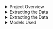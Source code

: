 <details>
  <summary>Project Overview</summary>
  
  ## Intro
  Hello! The purpose of this project was to reproduce the predictive models and B-factor prediction accuracies achieved in *Blind Prediction of Protein B-factor and Flexibility* by David Bramer and Guo-Wei Wei. A PDF of the paper is included in the repo. The code used to reproduce the results is meant to run on MSU's high performance computing cluster, so instead of showing you how to run it yourself I will walk you through an overview of the code and methods used. A less detailed summary is also included below.
  
  ## Summary
  This project involved becoming familiar with a complicated dataset from the protein databank so that feature extraction could be performed properly. This data comes in the form of PDB files, which contain information about each atom in a protein. 364 proteins were considered, with over 600,000 B-factors predicted in total. Secondary features were also found using the STRIDE software. Finally, new features were generated using the multi weighted colored graph method described in the paper, which involves considering element pair interactions and applying "Lorentz and exponential radial basis functions at various scales to construct multi scale features" (Bramer, section 3 of *Blind Prediction of Protein B-factor and Flexibility*), including "images" to be used as input for a convolutional neural network (CNN).
  
  After feature extraction and generation is complete, a random forest, gradient boosted decision tree, and CNN model are used for regression to predict the B-factors of each atom. The leave one out method is used, where all atoms in a single protein are predicted using all atoms from the other 363 proteins. Subsets of the full dataset containing small, medium, and large proteins were also predicted, as well as predictions on only the alpha carbon atoms. The pearson correlation coefficient was used to measure accuracy, and was reported both for each protein but also averaged across the full dataset and subsets.
  
  Due to the size of the dataset and the fact that the leave one out method was used, this project involved employing tricks such as using subsets of the data to tune the model and splitting the data into ~10 groups for cross validation instead of performing the full leave one out prediction process. Once the models were tuned and working properly, the methods in the paper were employed. I also used pickle to save outputs of the feature exctraction and prediction modules, so that I could separate the workflow into more manageable pieces. 
  
</details>

<details>
  <summary>Extracting the Data</summary>
  
  ## PDB Files and Features Used
  The training and test data for this project comes from the protein databank in the form of PDB files. These are plaintext files which contain information obtained through xray crystallography about proteins. There are global features, which apply to all atoms within a protein, and local features which are dependent on the atom. Examples of global features used are the resolution (gives a notion of the quality of the protein model) and the number of heavy atoms (gives a notion of the size of the protein). The construction of local features which represent local rigidity of the structure is where a lot of the work of the paper lies. The idea of Multi Weighted Colored Graphs (MWCGs) are used to generate a rigidity index for an atom based on the position and element type pair interactions, which are included in the PDB files. Also included are 12 secondary features which are generated from a program called STRIDE, which categorize atoms as belonging to sub structures such as helixes or coils. The residue number of an atom obtained from the PDB file determines which atoms should share secondary features.
  
  An atom class is included in feature_compiler.py, which contains the following class variables:
  
  ```
  pos = position data (x,y,z) (obtained directly from PDB)
  res_number = which residue the atom belongs to
  amino_type = amino type of atom in one hot format, 20 choices (obtained directly from PDB)
  amino types are:
  ['ALA', 'ARG', 'ASN', 'ASP', 'CYS', 'GLN', 'GLU', 'GLY', 'HIS', 'ILE', 'LEU', 'LYS', 'MET',
  'PHE', 'PRO', 'SER', 'THR', 'TRP', 'TYR', 'VAL']
  heavy_type = heavy element type of atom in one hot format, 5 choices (obtained directly from PDB)
  heavy element types are:
  ['C', 'N', 'O', 'S', 'H']
  atom_name = name of atom (obtained directly from PDB)
  rig = rigidity obtained from MWCG, 9 values
  flex = flexibility obtained from MWCG, used for CNN
  packing_density = packing density for atom (small, med, large)
  structure = STRIDE secondary structure data for atom
  structure types are:
  [alpha helix, 3-10 helix, PI-helix, extended confromation/strand, isolated bridge, turn, coil]
  given by ['H', 'G', 'I', 'E', 'B', 'T', 'C']
  phi = phi angle obtained directly from STRIDE file
  psi = psi angle obtained directly from STRIDE file
  solv_area = obtained directly from STRIDE file
  Rval = R value, global feature of protein (obtained directly from PDB)
  res = resolution, global feature of protein (obtained directly from PDB)
  num_heavy_atoms = number of heavy atoms in one hot format via cutoffs, global feature of protein
  B_factor = experimentally determined B Factor
  ```
  
  Some of these values are pulled directly from the PDB file, but many of them are calculated using the element type and position information from the PDB file. There is also a value for atoms called the occupancy condition, which determines the probability that a specific atom will occupy a certain position. For a single position, the occupancy condition of all atoms at that position should sum to 1. For this reason, we only consider atoms with occupancy greater than .5, or when two atoms have an occupancy condition of 0.5, we only consider one of them. This is handled in the below lines:
  
  ```
  if float(line[54:60]) == 0.5:
      occupancy_condition = not occupancy_condition
      print(occupancy_condition)
  if float(line[54:60]) > 0.5 or occupancy_condition == True: 
      current_atom = atom()
  ```
  
  The readPDB method performs this check for each atom, extracts all needed features, and adds the atoms to a list. This extraction required a great amount of familiarty with the data set to deal with situations such as the occupancy condition scenario described above. To construct the global feature from the nubmer of heavy atoms, one hot encoding was used with defined cutoffs representing various size categories. After extracting the neccessary data about the atom from the PDB file, the readSTRIDE method pulls secondary features from data compiled by the STRIDE program based on the residue values of the atoms. 
  
  Once the list of atoms has been created, it is split up by element type in the split_atoms_by_element_type method. This is done so that the rigidity indices (which are based on element pair interactions) can be computed. For each atom, this results in the creation of 9 features to be used in the RF/GBT models, as well as 3 (8,30) "image" feature inputs for the CNN model. 
  
</details>

<details>
  <summary>Extracting the Data</summary>
  
  ## PDB Files and Features Used
  The training and test data for this project comes from the protein databank in the form of PDB files. These are plaintext files which contain information obtained through xray crystallography about proteins. There are global features, which apply to all atoms within a protein, and local features which are dependent on the atom. Examples of global features used are the resolution (gives a notion of the quality of the protein model) and the number of heavy atoms (gives a notion of the size of the protein). The construction of local features which represent local rigidity of the structure is where a lot of the work of the paper lies. The idea of Multi Weighted Colored Graphs (MWCGs) are used to generate a rigidity index for an atom based on the position and element type pair interactions, which are included in the PDB files. Also included are 12 secondary features which are generated from a program called STRIDE, which categorize atoms as belonging to sub structures such as helixes or coils. The residue number of an atom obtained from the PDB file determines which atoms should share secondary features.
  
  An atom class is included in feature_compiler.py, which contains the following class variables:
  
  ```
  pos = position data (x,y,z) (obtained directly from PDB)
  res_number = which residue the atom belongs to
  amino_type = amino type of atom in one hot format, 20 choices (obtained directly from PDB)
  amino types are:
  ['ALA', 'ARG', 'ASN', 'ASP', 'CYS', 'GLN', 'GLU', 'GLY', 'HIS', 'ILE', 'LEU', 'LYS', 'MET',
  'PHE', 'PRO', 'SER', 'THR', 'TRP', 'TYR', 'VAL']
  heavy_type = heavy element type of atom in one hot format, 5 choices (obtained directly from PDB)
  heavy element types are:
  ['C', 'N', 'O', 'S', 'H']
  atom_name = name of atom (obtained directly from PDB)
  rig = rigidity obtained from MWCG, 9 values
  flex = flexibility obtained from MWCG, used for CNN
  packing_density = packing density for atom (small, med, large)
  structure = STRIDE secondary structure data for atom
  structure types are:
  [alpha helix, 3-10 helix, PI-helix, extended confromation/strand, isolated bridge, turn, coil]
  given by ['H', 'G', 'I', 'E', 'B', 'T', 'C']
  phi = phi angle obtained directly from STRIDE file
  psi = psi angle obtained directly from STRIDE file
  solv_area = obtained directly from STRIDE file
  Rval = R value, global feature of protein (obtained directly from PDB)
  res = resolution, global feature of protein (obtained directly from PDB)
  num_heavy_atoms = number of heavy atoms in one hot format via cutoffs, global feature of protein
  B_factor = experimentally determined B Factor
  ```
  
  Some of these values are pulled directly from the PDB file, but many of them are calculated using the element type and position information from the PDB file. There is also a value for atoms called the occupancy condition, which determines the probability that a specific atom will occupy a certain position. For a single position, the occupancy condition of all atoms at that position should sum to 1. For this reason, we only consider atoms with occupancy greater than .5, or when two atoms have an occupancy condition of 0.5, we only consider one of them. This is handled in the below lines:
  
  ```
  if float(line[54:60]) == 0.5:
      occupancy_condition = not occupancy_condition
      print(occupancy_condition)
  if float(line[54:60]) > 0.5 or occupancy_condition == True: 
      current_atom = atom()
  ```
  
  The readPDB method performs this check for each atom, extracts all needed features, and adds the atoms to a list. This extraction required a great amount of familiarty with the data set to deal with situations such as the occupancy condition scenario described above. To construct the global feature from the nubmer of heavy atoms, one hot encoding was used with defined cutoffs representing various size categories. After extracting the neccessary data about the atom from the PDB file, the readSTRIDE method pulls secondary features from data compiled by the STRIDE program based on the residue values of the atoms. 
  
  Once the list of atoms has been created, it is split up by element type in the split_atoms_by_element_type method. This is done so that the rigidity indices (which are based on element pair interactions) can be computed. For each atom, this results in the creation of 9 features to be used in the RF/GBT models, as well as 3 (8,30) "image" feature inputs for the CNN model. 
  
</details>

<details>
  <summary>Models Used</summary>
  
  ## Prediction Methods and Metrics
  The one vs all method was used to predict the bfactors of atoms in each protein. For each protein, the atoms of all of the other 363 proteins were used as training data, and the atoms of the target protein were predicted. There were also subsets of the 364 proteins containing small, medium, and large proteins, on which predictions were made via the same method. Predictions on only the alpha carbon atoms, using the same training sets, were also made. The pearson correlation coefficient was used to measure the accuracy in this regression task. One drawback of this method is the extreme amount of time it takes (even with parallelized code, it could take hours for one prediction, and more realistically days based on the queue time for the submitted jobs). For this reason, while I was testing and tuning the models, I often split the proteins into ~10 groups instead. I used the pickle library to condense and store the features generated in feature_compiler.py, so that features did not have to be re-generated for each test of the models. These were stored in dictionaries to keep track of the protein for each sample and seperate the input for the CNN from the other features. 
  
  ```
  combined_feature_dict = {'protein_ID': self.protein_ID, 'features': combined_feature_array,\
            'CNN_input': CNN_input}
  ```
  
  ## Preparing the Data 
  predictor.py starts by loading the pickled feature dictionaries, and then splitting them into the training and test data suitable for the GBT/RF models:
  
  ```
  all_dicts = copy.deepcopy(all_proteins_dict_list)
  popped_dict = all_dicts.pop(index) # pulls out the protein we are predicting in this this run
  popped_features = popped_dict['features'] # retrieves the features for this protein
  remaining_features = []
  for dictionary in all_dicts:
      remaining_features.append(dictionary['features']) # retrieves the features for the proteins to be used for training
  . . .
  # splits the labels off of the feature lists
  X_test = popped_features[:, 0:59] 
  y_test = popped_features[:, 59]
  popped_features_CA = popped_features[popped_features[:, 60] == 1]
  X_test_CA = popped_features_CA[:, 0:59]
  y_test_CA = popped_features_CA[:, 59]
  remaining_features = np.concatenate(remaining_features, axis=0)
  print(remaining_features.shape)
  X_train = remaining_features[:, 0:59]
  y_train = remaining_features[:, 59]
  ```
  
  ## Gradient Boosted Trees and Random Forest
  predictor.py then uses gradient boosted tree and random forest methods to predict the b factor for the atoms in the chosen protein. The sklearn library was used to employ both of these models:
  
  ```
  GBT_reg = GBT(loss = 'ls', n_estimators = 1600, learning_rate = 0.008, \
           max_depth = 4, min_samples_leaf = 9, min_samples_split = 9).fit(X_train, y_train)
  GBT_ypred = GBT_reg.predict(X_test)
  . . .
  RF_reg = RF(n_estimators = 500).fit(X_train, y_train)
  RF_ypred = RF_reg.predict(X_test)
  ```
  
  Predictions are also made for the subset of alpha carbon atoms, and the Pearson correlation coefficient is calculated for each prediction and stored in a dictionary along with the protein ID:
  
  ```
  GBT_dict = {'protein_ID': current_ID, 'pCC': GBT_pCC, 'pCC_CA': GBT_pCC_CA}
  RF_dict = {'protein_ID': current_ID, 'pCC': RF_pCC, 'pCC_CA': RF_pCC_CA}
  ```
  
  These results are then pickled so that they can be averaged across relevant protein groups and displayed in pcc.py.
  
  ## Convolutional Neural Network
  The rigidity index "image" is first normalized and used as an input for a CNN. Then the output is concatenated with the other features and used as input for a traditional neural network. This model was built using Keras with the tensorflow backend amd consists of two convolution layers followed by a dropout layer, and a dense layer, with the activation function for all layers being a leaky RELU:
  
  ```
  CNN_in = Input(shape = (8, 30, 3))
  CNN_1 = Conv2D(filters = 14, kernel_size=2)(CNN_in) 
  CNN_act_1 = LeakyReLU(alpha = 0.01)(CNN_1)
  CNN_2 = Conv2D(filters = 16, kernel_size=2)(CNN_act_1) 
  CNN_act_2 = LeakyReLU(alpha = 0.01)(CNN_2)
  CNN_drop_1 = Dropout(0.5)(CNN_act_2)
  CNN_dense_1 = Dense(59)(CNN_drop_1) 
  CNN_act_3 = LeakyReLU(alpha = 0.01)(CNN_dense_1)
  CNN_out = Flatten()(CNN_act_3)
  CNN_model = Model(CNN_in, CNN_out)
  ```
  
  After concatenating the flattened output with the other features, the data is pushed through this neural network:
  
  ```
  merged_dense_1 = Dense(100)(concatenated)
  merged_act_1 = LeakyReLU(alpha = 0.01)(merged_dense_1)
  merged_drop_1 = Dropout(0.5)(merged_act_1)
  merged_dense_2 = Dense(10)(merged_drop_1)
  merged_act_2 = LeakyReLU(alpha = 0.01)(merged_dense_2)
  merged_drop_2 = Dropout(0.25)(merged_act_2)
  merged_out = Dense(1)(merged_drop_2)
  final_model = Model([CNN_in, fea_in], merged_out)
  ```
  
</details>
